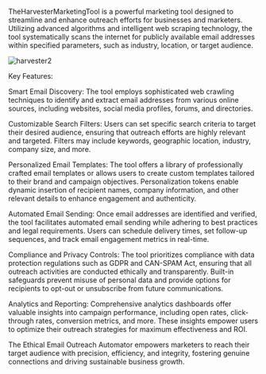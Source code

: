 TheHarvesterMarketingTool is a powerful marketing tool designed to streamline and enhance outreach efforts for businesses and marketers. Utilizing advanced algorithms and intelligent web scraping technology, the tool systematically scans the internet for publicly available email addresses within specified parameters, such as industry, location, or target audience.


![harvester2](https://github.com/maxt-800/TheHarvesterMarketingTool/assets/131497208/f2e9c0c1-6a95-442b-8a27-b6716251b2c1)

Key Features:

Smart Email Discovery: The tool employs sophisticated web crawling techniques to identify and extract email addresses from various online sources, including websites, social media profiles, forums, and directories.

Customizable Search Filters: Users can set specific search criteria to target their desired audience, ensuring that outreach efforts are highly relevant and targeted. Filters may include keywords, geographic location, industry, company size, and more.

Personalized Email Templates: The tool offers a library of professionally crafted email templates or allows users to create custom templates tailored to their brand and campaign objectives. Personalization tokens enable dynamic insertion of recipient names, company information, and other relevant details to enhance engagement and authenticity.

Automated Email Sending: Once email addresses are identified and verified, the tool facilitates automated email sending while adhering to best practices and legal requirements. Users can schedule delivery times, set follow-up sequences, and track email engagement metrics in real-time.

Compliance and Privacy Controls: The tool prioritizes compliance with data protection regulations such as GDPR and CAN-SPAM Act, ensuring that all outreach activities are conducted ethically and transparently. Built-in safeguards prevent misuse of personal data and provide options for recipients to opt-out or unsubscribe from future communications.

Analytics and Reporting: Comprehensive analytics dashboards offer valuable insights into campaign performance, including open rates, click-through rates, conversion metrics, and more. These insights empower users to optimize their outreach strategies for maximum effectiveness and ROI.

The Ethical Email Outreach Automator empowers marketers to reach their target audience with precision, efficiency, and integrity, fostering genuine connections and driving sustainable business growth.
